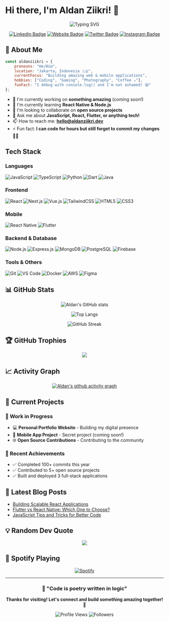 # Hi there, I'm Aldan Ziikri! 👋

<div align="center">
  
![Typing SVG](https://readme-typing-svg.herokuapp.com?font=Fira+Code&weight=500&size=22&pause=1000&color=36BCF7&width=435&lines=Full+Stack+Developer;Mobile+App+Developer;UI%2FUX+Enthusiast;Always+Learning+New+Things)

[![Linkedin Badge](https://img.shields.io/badge/-LinkedIn-0e76a8?style=flat-square&logo=Linkedin&logoColor=white)](https://linkedin.com/in/aldanziikri)
[![Website Badge](https://img.shields.io/badge/Website-3b5998?style=flat-square&logo=google-chrome&logoColor=white)](https://aldanziikri.dev)
[![Twitter Badge](https://img.shields.io/badge/-Twitter-00acee?style=flat-square&logo=Twitter&logoColor=white)](https://twitter.com/aldanziikri)
[![Instagram Badge](https://img.shields.io/badge/-Instagram-e4405f?style=flat-square&logo=Instagram&logoColor=white)](https://instagram.com/aldanziikri)

</div>

## 🚀 About Me

```javascript
const aldanziikri = {
    pronouns: "He/Him",
    location: "Jakarta, Indonesia 🇮🇩",
    currentFocus: "Building amazing web & mobile applications",
    hobbies: ["Coding", "Gaming", "Photography", "Coffee ☕"],
    funFact: "I debug with console.log() and I'm not ashamed! 😅"
};
```

- 🔭 I'm currently working on **something amazing** (coming soon!)
- 🌱 I'm currently learning **React Native & Node.js**
- 👯 I'm looking to collaborate on **open source projects**
- 💬 Ask me about **JavaScript, React, Flutter, or anything tech!**
- 📫 How to reach me: **hello@aldanziikri.dev**
- ⚡ Fun fact: **I can code for hours but still forget to commit my changes** 🤦‍♂️

## Tech Stack

### Languages
![JavaScript](https://img.shields.io/badge/JavaScript-F7DF1E?style=for-the-badge&logo=javascript&logoColor=black)
![TypeScript](https://img.shields.io/badge/TypeScript-007ACC?style=for-the-badge&logo=typescript&logoColor=white)
![Python](https://img.shields.io/badge/Python-3776AB?style=for-the-badge&logo=python&logoColor=white)
![Dart](https://img.shields.io/badge/Dart-0175C2?style=for-the-badge&logo=dart&logoColor=white)
![Java](https://img.shields.io/badge/Java-ED8B00?style=for-the-badge&logo=java&logoColor=white)

### Frontend
![React](https://img.shields.io/badge/React-20232A?style=for-the-badge&logo=react&logoColor=61DAFB)
![Next.js](https://img.shields.io/badge/Next.js-000000?style=for-the-badge&logo=next.js&logoColor=white)
![Vue.js](https://img.shields.io/badge/Vue.js-35495E?style=for-the-badge&logo=vue.js&logoColor=4FC08D)
![TailwindCSS](https://img.shields.io/badge/Tailwind_CSS-38B2AC?style=for-the-badge&logo=tailwind-css&logoColor=white)
![HTML5](https://img.shields.io/badge/HTML5-E34F26?style=for-the-badge&logo=html5&logoColor=white)
![CSS3](https://img.shields.io/badge/CSS3-1572B6?style=for-the-badge&logo=css3&logoColor=white)

### Mobile
![React Native](https://img.shields.io/badge/React_Native-20232A?style=for-the-badge&logo=react&logoColor=61DAFB)
![Flutter](https://img.shields.io/badge/Flutter-02569B?style=for-the-badge&logo=flutter&logoColor=white)

### Backend & Database
![Node.js](https://img.shields.io/badge/Node.js-43853D?style=for-the-badge&logo=node.js&logoColor=white)
![Express.js](https://img.shields.io/badge/Express.js-404D59?style=for-the-badge&logo=express&logoColor=white)
![MongoDB](https://img.shields.io/badge/MongoDB-4EA94B?style=for-the-badge&logo=mongodb&logoColor=white)
![PostgreSQL](https://img.shields.io/badge/PostgreSQL-316192?style=for-the-badge&logo=postgresql&logoColor=white)
![Firebase](https://img.shields.io/badge/Firebase-039BE5?style=for-the-badge&logo=Firebase&logoColor=white)

### Tools & Others
![Git](https://img.shields.io/badge/Git-F05032?style=for-the-badge&logo=git&logoColor=white)
![VS Code](https://img.shields.io/badge/Visual_Studio_Code-0078D4?style=for-the-badge&logo=visual%20studio%20code&logoColor=white)
![Docker](https://img.shields.io/badge/Docker-2496ED?style=for-the-badge&logo=docker&logoColor=white)
![AWS](https://img.shields.io/badge/Amazon_AWS-232F3E?style=for-the-badge&logo=amazon-aws&logoColor=white)
![Figma](https://img.shields.io/badge/Figma-F24E1E?style=for-the-badge&logo=figma&logoColor=white)

## 📊 GitHub Stats

<div align="center">
  
![Aldan's GitHub stats](https://github-readme-stats.vercel.app/api?username=aldanziikri&show_icons=true&theme=radical&hide_border=true&count_private=true)

![Top Langs](https://github-readme-stats.vercel.app/api/top-langs/?username=aldanziikri&layout=compact&theme=radical&hide_border=true)

![GitHub Streak](https://github-readme-streak-stats.herokuapp.com/?user=aldanziikri&theme=radical&hide_border=true)

</div>

## 🏆 GitHub Trophies
<div align="center">
  
![](https://github-profile-trophy.vercel.app/?username=aldanziikri&theme=radical&no-frame=true&no-bg=true&margin-w=4)

</div>

## 📈 Activity Graph
<div align="center">
  
[![Aldan's github activity graph](https://github-readme-activity-graph.vercel.app/graph?username=aldanziikri&theme=react-dark&hide_border=true)](https://github.com/ashutosh00710/github-readme-activity-graph)

</div>

## 🎯 Current Projects

### 🚧 Work in Progress
- 💻 **Personal Portfolio Website** - Building my digital presence
- 📱 **Mobile App Project** - Secret project (coming soon!)
- 🌐 **Open Source Contributions** - Contributing to the community

### 🎉 Recent Achievements
- ✅ Completed 100+ commits this year
- ✅ Contributed to 5+ open source projects
- ✅ Built and deployed 3 full-stack applications

## 📝 Latest Blog Posts
<!-- BLOG-POST-LIST:START -->
- [Building Scalable React Applications](https://aldanziikri.dev/blog/scalable-react)
- [Flutter vs React Native: Which One to Choose?](https://aldanziikri.dev/blog/flutter-vs-react-native)
- [JavaScript Tips and Tricks for Better Code](https://aldanziikri.dev/blog/javascript-tips)
<!-- BLOG-POST-LIST:END -->

## 💡 Random Dev Quote
<div align="center">
  
![](https://quotes-github-readme.vercel.app/api?type=horizontal&theme=radical)

</div>

## 🎵 Spotify Playing
<div align="center">

[![Spotify](https://spotify-now-playing-aldanziikri.vercel.app/api/spotify)](https://open.spotify.com/user/aldanziikri)

</div>

---

<div align="center">
  
### 💭 "Code is poetry written in logic"

**Thanks for visiting! Let's connect and build something amazing together! 🚀**

![Profile Views](https://komarev.com/ghpvc/?username=aldanziikri&color=brightgreen&style=flat-square)
![Followers](https://img.shields.io/github/followers/aldanziikri?style=social)

</div>
